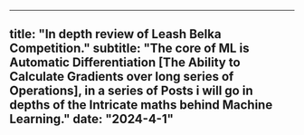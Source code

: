 ----
title: "In depth review of Leash Belka Competition."
subtitle: "The core of ML is Automatic Differentiation [The Ability to Calculate Gradients over long series of Operations], in a series of Posts i will go in depths of the Intricate maths behind Machine Learning."
date: "2024-4-1"
----
